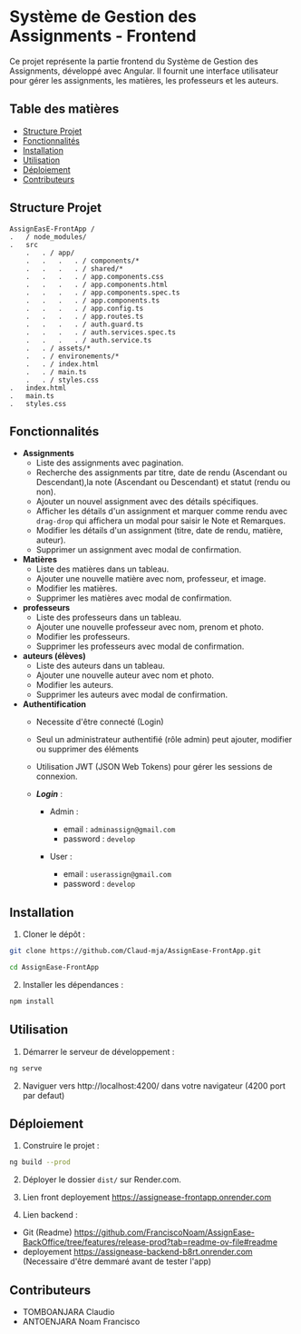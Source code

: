 # Système de Gestion des Assignments - Frontend

Ce projet représente la partie frontend du Système de Gestion des Assignments, développé avec Angular. Il fournit une interface utilisateur pour gérer les assignments, les matières, les professeurs et les auteurs.

## Table des matières
- [Structure Projet](#structure-projet)
- [Fonctionnalités](#fonctionnalités)
- [Installation](#installation)
- [Utilisation](#utilisation)
- [Déploiement](#déploiement)
- [Contributeurs](#contributeurs)

## Structure Projet 
 

    AssignEasE-FrontApp /
    .   / node_modules/
    .   src
        .   . / app/
        .   .   .   . / components/*
        .   .   .   . / shared/*
        .   .   .   . / app.components.css
        .   .   .   . / app.components.html
        .   .   .   . / app.components.spec.ts
        .   .   .   . / app.components.ts
        .   .   .   . / app.config.ts
        .   .   .   . / app.routes.ts
        .   .   .   . / auth.guard.ts
        .   .   .   . / auth.services.spec.ts
        .   .   .   . / auth.service.ts
        .   . / assets/*
        .   . / environements/*
        .   . / index.html
        .   . / main.ts
        .   . / styles.css
    .   index.html
    .   main.ts
    .   styles.css





## Fonctionnalités
- **Assignments**
  - Liste des assignments avec pagination.
  - Recherche des assignments par titre, date de rendu (Ascendant ou Descendant),la note (Ascendant ou Descendant)  et statut (rendu ou non).
  - Ajouter un nouvel assignment avec des détails spécifiques.
  - Afficher les détails d'un assignment et marquer comme rendu avec `drag-drop` qui affichera un modal pour saisir le Note et Remarques.
  - Modifier les détails d'un assignment (titre, date de rendu, matière, auteur).
  - Supprimer un assignment avec modal de confirmation.
- **Matières**
  - Liste des matières dans un tableau.
  - Ajouter une nouvelle matière avec nom, professeur, et image.
  - Modifier les matières.
  - Supprimer les matières avec modal de confirmation.
- **professeurs**
  - Liste des professeurs dans un tableau.
  - Ajouter une nouvelle professeur avec nom, prenom et photo.
  - Modifier les professeurs.
  - Supprimer les professeurs avec modal de confirmation.
- **auteurs (élèves)**
  - Liste des auteurs dans un tableau.
  - Ajouter une nouvelle auteur avec nom et photo.
  - Modifier les auteurs.
  - Supprimer les auteurs avec modal de confirmation.
- **Authentification**
  - Necessite d'être connecté (Login)   
  - Seul un administrateur authentifié (rôle admin) peut ajouter, modifier ou supprimer des éléments 
  - Utilisation JWT (JSON Web Tokens) pour gérer les sessions de connexion.
  
  - ***Login*** :
    - Admin : 
      - email : `adminassign@gmail.com`
      - password : `develop`
        
    - User :
      - email : `userassign@gmail.com`
      - password : `develop`

## Installation
1. Cloner le dépôt :
  ```bash
  git clone https://github.com/Claud-mja/AssignEase-FrontApp.git
  ```
  ```bash
  cd AssignEase-FrontApp
  ```


2. Installer les dépendances :
  ```bash
  npm install
  ```

## Utilisation
1. Démarrer le serveur de développement  :
  ```bash
  ng serve
  ```

2. Naviguer vers http://localhost:4200/ dans votre navigateur (4200 port par defaut)

## Déploiement
1. Construire le projet :
  ```bash
  ng build --prod
  ```

2. Déployer le dossier `dist/` sur Render.com.

3. Lien front deployement https://assignease-frontapp.onrender.com
4. Lien backend :
  - Git (Readme) https://github.com/FranciscoNoam/AssignEase-BackOffice/tree/features/release-prod?tab=readme-ov-file#readme
  - deployement https://assignease-backend-b8rt.onrender.com (Necessaire d'être demmaré avant de tester l'app) 

## Contributeurs
  - TOMBOANJARA Claudio
  - ANTOENJARA Noam Francisco
